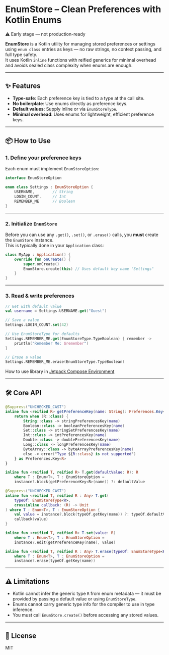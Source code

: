 # EnumStore – Clean Preferences with Kotlin Enums

⚠️ Early stage — not production-ready

**EnumStore** is a Kotlin utility for managing stored preferences or settings using `enum class` entries as keys — no raw strings, no context passing, and full type safety.  
It uses Kotlin `inline` functions with reified generics for minimal overhead and avoids sealed class complexity when enums are enough.

---

## ✨ Features
- **Type-safe**: Each preference key is tied to a type at the call site.
- **No boilerplate**: Use enums directly as preference keys.
- **Default values**: Supply inline or via `EnumStoreType`.
- **Minimal overhead**: Uses enums for lightweight, efficient preference keys.

---

## 📦 How to Use

### 1. Define your preference keys
Each enum must implement `EnumStoreOption`:

```kotlin
interface EnumStoreOption

enum class Settings : EnumStoreOption {
    USERNAME,        // String
    LOGIN_COUNT,     // Int
    REMEMBER_ME      // Boolean
}
```

---

### 2. Initialize `EnumStore`
Before you can use any `.get()`, `.set()`, or `.erase()` calls, you **must** create the `EnumStore` instance.  
This is typically done in your `Application` class:

```kotlin
class MyApp : Application() {
    override fun onCreate() {
        super.onCreate()
        EnumStore.create(this) // Uses default key name "Settings"
    }
}
```

---

### 3. Read & write preferences

```kotlin
// Get with default value
val username = Settings.USERNAME.get("Guest")

// Save a value
Settings.LOGIN_COUNT.set(42)

// Use EnumStoreType for defaults
Settings.REMEMBER_ME.get(EnumStoreType.TypeBoolean) { remember ->
    println("Remember Me: $remember")
}

// Erase a value
Settings.REMEMBER_ME.erase(EnumStoreType.TypeBoolean)
```

How to use library in [Jetpack Compose Environment](https://github.com/Mohekkus/EnumStore/blob/master/app/src/main/java/id/mohekkus/example/MainActivity.kt)

---

## 🛠 Core API

```kotlin
@Suppress("UNCHECKED_CAST")
inline fun <reified R> getPreferenceKey(name: String): Preferences.Key<R> {
    return when (R::class) {
        String::class -> stringPreferencesKey(name)
        Boolean::class -> booleanPreferencesKey(name)
        Set::class -> stringSetPreferencesKey(name)
        Int::class -> intPreferencesKey(name)
        Double::class -> doublePreferencesKey(name)
        Long::class -> longPreferencesKey(name)
        ByteArray::class -> byteArrayPreferencesKey(name)
        else -> error("Type ${R::class} is not supported")
    } as Preferences.Key<R>
}

inline fun <reified T, reified R> T.get(defaultValue: R): R
    where T : Enum<T>, T : EnumStoreOption =
    instance?.block(getPreferenceKey<R>(name)) ?: defaultValue

@Suppress("UNCHECKED_CAST")
inline fun <reified T, reified R : Any> T.get(
    typeOf: EnumStoreType<R>,
    crossinline callback: (R) -> Unit
) where T : Enum<T>, T : EnumStoreOption {
    val value = instance?.block(typeOf.getKey(name)) ?: typeOf.defaultValue
    callback(value)
}

inline fun <reified T, reified R> T.set(value: R)
    where T : Enum<T>, T : EnumStoreOption =
    instance?.edit(getPreferenceKey(name), value)

inline fun <reified T, reified R : Any> T.erase(typeOf: EnumStoreType<R>)
    where T : Enum<T>, T : EnumStoreOption =
    instance?.erase(typeOf.getKey(name))
```

---

## ⚠️ Limitations
- Kotlin cannot infer the generic type `R` from enum metadata — it must be provided by passing a default value or using `EnumStoreType`.
- Enums cannot carry generic type info for the compiler to use in type inference.
- You must call `EnumStore.create()` before accessing any stored values.

---

## 📄 License
MIT
